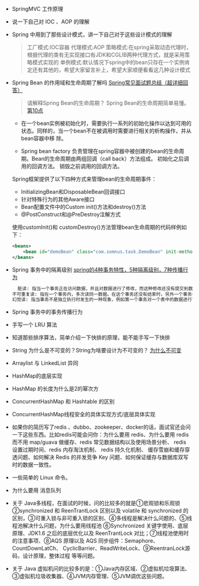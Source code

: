 - SpringMVC 工作原理
- 说一下自己对 IOC 、AOP 的理解
- Spring 中用到了那些设计模式，讲一下自己对于这些设计模式的理解
  >工厂模式:IOC容器
  代理模式:AOP
  策略模式:在spring采取动态代理时，根据代理的类有无实现接口有JDK和CGLIB两种代理方式，就是采用策略模式实现的
  单例模式:默认情况下spring中的bean只存在一个实例肯定还有其他的，希望大家留言补上，希望大家顺便看看这几种设计模式
- Spring Bean 的作用域和生命周期了解吗 [Spring常见面试题总结（超详细回答）](https://blog.csdn.net/a745233700/article/details/80959716)
  >请解释Spring Bean的生命周期？
  Spring Bean的生命周期简单易懂。[第10点](https://www.cnblogs.com/qlqwjy/p/7683890.html)
  - 在一个bean实例被初始化时，需要执行一系列的初始化操作以达到可用的状态。同样的，当一个bean不在被调用时需要进行相关的析构操作，并从bean容器中移      除。
  
  - Spring bean factory 负责管理在spring容器中被创建的bean的生命周期。Bean的生命周期由两组回调（call back）方法组成。
  初始化之后调用的回调方法。
  销毁之前调用的回调方法。
  
  Spring框架提供了以下四种方式来管理bean的生命周期事件：
  - InitializingBean和DisposableBean回调接口
  - 针对特殊行为的其他Aware接口
  - Bean配置文件中的Custom init()方法和destroy()方法
  - @PostConstruct和@PreDestroy注解方式
  
  使用customInit()和 customDestroy()方法管理bean生命周期的代码样例如下：
  
    ``` xml
    <beans>    
        <bean id="demoBean" class="com.somnus.task.DemoBean" init-method="customInit" destroy-method="customDestroy"></bean>    
    </beans>    
 
- Spring 事务中的隔离级别 [spring的4种事务特性，5种隔离级别，7种传播行为](https://blog.csdn.net/weixin_38070406/article/details/78157603)
  ``` xml
    脏读: 指当一个事务正在访问数据，并且对数据进行了修改，而这种修改还没有提交到数据库中，这时，另外一个事务也访问这个数据，然后使用了这个数据。因为  这个数据是还没有提交的数据， 那么另外一 个事务读到的这个数据是脏数据，依据脏数据所做的操作可能是不正确的。
  不可重复读: 指在一个事务内，多次读同一数据。在这个事务还没有结束时，另外一个事务也访问该同一数据。 那么，在第一个事务中的两次读数据之间，由于第二    个事务的修改，那么第一个事务两次读到的数据可能是不一样的。这样就发生了在一个事务内两次读到的数据是不一样的，因此称为是不可重复读。
  幻觉读: 指当事务不是独立执行时发生的一种现象，例如第一个事务对一个表中的数据进行了修改，这种修改涉及 到表中的全部数据行。同时，第二个事务也修改这   个表中的数据，这种修改是向表中插入一行新数据。那么，以后就会发生操作第一个事务的用户发现表中还有没有修改的数据行，就好象发生了幻觉一样。
- Spring 事务中的事务传播行为
- 手写一个 LRU 算法
- 知道那些排序算法，简单介绍一下快排的原理，能不能手写一下快排
- String 为什么是不可变的？String为啥要设计为不可变的？ [为什么不可变](https://blog.csdn.net/renfufei/article/details/16808775)
- Arraylist 与 LinkedList 异同
- HashMap的底层实现
- HashMap 的长度为什么是2的幂次方
- ConcurrentHashMap 和 Hashtable 的区别
- ConcurrentHashMap线程安全的具体实现方式/底层具体实现
- 如果你的简历写了redis 、dubbo、zookeeper、docker的话，面试官还会问一下这些东西。比如redis可能会问你：为什么要用 redis、为什么要用 redis 而不用 map/guava 做缓存、redis 常见数据结构以及使用场景分析、 redis 设置过期时间、redis 内存淘汰机制、 redis 持久化机制、 缓存雪崩和缓存穿透问题、如何解决 Redis 的并发竞争 Key 问题、如何保证缓存与数据库双写时的数据一致性。
- 一些简单的 Linux 命令。
- 为什么要用 消息队列
- 关于 Java多线程，在面试的时候，问的比较多的就是①悲观锁和乐观锁②synchronized 和 ReenTrantLock 区别以及 volatile 和 synchronized 的区别，③可重入锁与非可重入锁的区别、④多线程是解决什么问题的、⑤线程池解决什么问题，为什么要用线程池 ⑥Synchronized 关键字使用、底层原理、JDK1.6 之后的底层优化以及 ReenTrantLock 对比；⑦线程池使用时的注意事项、⑧AQS 原理以及 AQS 同步组件：Semaphore、CountDownLatCh、 CyclicBarrier、ReadWriteLock、⑨ReentranLock源码，设计原理，整体过程 等等问题。
- 关于 Java 虚拟机问的比较多的是：①Java内存区域、②虚拟机垃圾算法、③虚拟机垃圾收集器、④JVM内存管理、⑤JVM调优这些问题。
